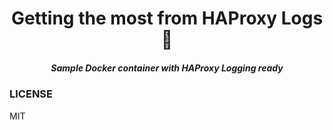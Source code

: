 <h1 align="center">Getting the most from HAProxy Logs 📃  </h1>

<h5 align="center">Sample Docker container with HAProxy Logging ready</h5>

### LICENSE

MIT
